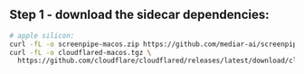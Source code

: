 

## Step 1 - download the sidecar dependencies:
```bash
# apple silicon:
curl -fL -o screenpipe-macos.zip https://github.com/mediar-ai/screenpipe/releases/download/v0.2.74/screenpipe-0.2.74-aarch64-apple-darwin.tar.gz
curl -fL -o cloudflared-macos.tgz \
  https://github.com/cloudflare/cloudflared/releases/latest/download/cloudflared-darwin-arm64.tgz

```